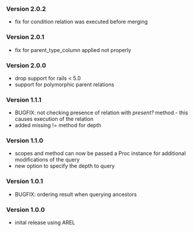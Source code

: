 ### Version 2.0.2
- fix for condition relation was executed before merging

### Version 2.0.1
- fix for parent_type_column applied not properly

### Version 2.0.0
- drop support for rails < 5.0
- support for polymorphic parent relations

### Version 1.1.1
- BUGFIX: not checking presence of relation with _present?_  method - this causes execution of the relation
- added missing != method for depth

### Version 1.1.0
- scopes and method can now be passed a Proc instance for additional modifications of the query
- new option to specify the depth to query

### Version 1.0.1
- BUGFIX: ordering result when querying ancestors

### Version 1.0.0
- inital release using AREL
